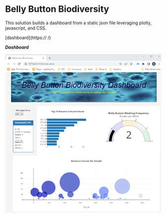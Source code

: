 # Belly Button Biodiversity

This solution builds a dashboard from a static json file leveraging plotly, javascript, and CSS.

[dashboard](https://  /)

**_Dashboard_**

![Belly Button Dashboard](/images/index.png)

